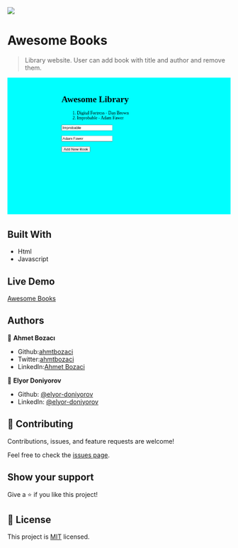 ![](https://img.shields.io/badge/Microverse-blueviolet)

# Awesome Books

>Library website. User can add book with title and author and remove them.

![screenshot](screenshot.png)



## Built With

- Html
- Javascript

## Live Demo

[Awesome Books](https://ahmetbozaci.github.io/awesome-books/)

## Authors

👤 **Ahmet Bozacı**
- Github:[ahmtbozaci](https://github.com/ahmetbozaci)
- Twitter:[ahmtbozaci](https://twitter.com/ahmtbozaci)
- LinkedIn:[Ahmet Bozaci](https://www.linkedin.com/in/ahmetbozaci/)

👤 **Elyor Doniyorov**
- Github: [@elyor-doniyorov](https://github.com/elyor-doniyorov)
- LinkedIn: [@elyor-doniyorov](www.linkedin.com/in/elyor-doniyorov)


## 🤝 Contributing

Contributions, issues, and feature requests are welcome!

Feel free to check the [issues page](../../issues/).

## Show your support

Give a ⭐️ if you like this project!

## 📝 License

This project is [MIT](./LICENCE) licensed.
